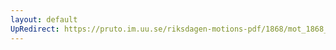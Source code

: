 ```yaml
---
layout: default
UpRedirect: https://pruto.im.uu.se/riksdagen-motions-pdf/1868/mot_1868__ak__231.pdf
---
```

